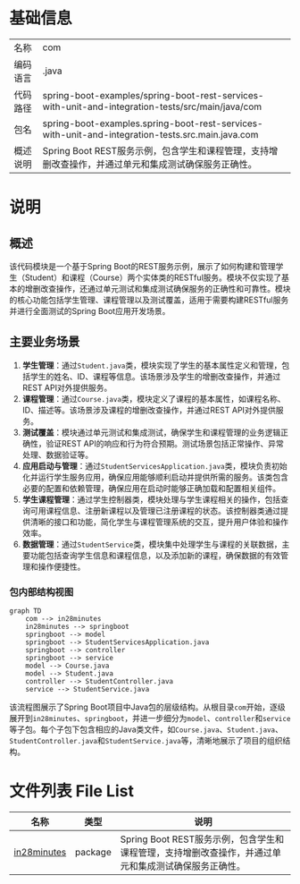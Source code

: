 # 基础信息

|      |      |
|------|------|
| 名称 | com |
| 编码语言 | .java |
| 代码路径 | spring-boot-examples/spring-boot-rest-services-with-unit-and-integration-tests/src/main/java/com |
| 包名 | spring-boot-examples.spring-boot-rest-services-with-unit-and-integration-tests.src.main.java.com |
| 概述说明 | Spring Boot REST服务示例，包含学生和课程管理，支持增删改查操作，并通过单元和集成测试确保服务正确性。 |

# 说明

## 概述
该代码模块是一个基于Spring Boot的REST服务示例，展示了如何构建和管理学生（Student）和课程（Course）两个实体类的RESTful服务。模块不仅实现了基本的增删改查操作，还通过单元测试和集成测试确保服务的正确性和可靠性。模块的核心功能包括学生管理、课程管理以及测试覆盖，适用于需要构建RESTful服务并进行全面测试的Spring Boot应用开发场景。

## 主要业务场景
1. **学生管理**：通过`Student.java`类，模块实现了学生的基本属性定义和管理，包括学生的姓名、ID、课程等信息。该场景涉及学生的增删改查操作，并通过REST API对外提供服务。
2. **课程管理**：通过`Course.java`类，模块定义了课程的基本属性，如课程名称、ID、描述等。该场景涉及课程的增删改查操作，并通过REST API对外提供服务。
3. **测试覆盖**：模块通过单元测试和集成测试，确保学生和课程管理的业务逻辑正确性，验证REST API的响应和行为符合预期。测试场景包括正常操作、异常处理、数据验证等。
4. **应用启动与管理**：通过`StudentServicesApplication.java`类，模块负责初始化并运行学生服务应用，确保应用能够顺利启动并提供所需的服务。该类包含必要的配置和依赖管理，确保应用在启动时能够正确加载和配置相关组件。
5. **学生课程管理**：通过学生控制器类，模块处理与学生课程相关的操作，包括查询可用课程信息、注册新课程以及管理已注册课程的状态。该控制器类通过提供清晰的接口和功能，简化学生与课程管理系统的交互，提升用户体验和操作效率。
6. **数据管理**：通过`StudentService`类，模块集中处理学生与课程的关联数据，主要功能包括查询学生信息和课程信息，以及添加新的课程，确保数据的有效管理和操作便捷性。


### 包内部结构视图

```mermaid
graph TD
    com --> in28minutes
    in28minutes --> springboot
    springboot --> model
    springboot --> StudentServicesApplication.java
    springboot --> controller
    springboot --> service
    model --> Course.java
    model --> Student.java
    controller --> StudentController.java
    service --> StudentService.java
```

该流程图展示了Spring Boot项目中Java包的层级结构。从根目录`com`开始，逐级展开到`in28minutes`、`springboot`，并进一步细分为`model`、`controller`和`service`等子包。每个子包下包含相应的Java类文件，如`Course.java`、`Student.java`、`StudentController.java`和`StudentService.java`等，清晰地展示了项目的组织结构。

# 文件列表 File List

| 名称   | 类型  | 说明 |
|-------|------|-------------|
| [in28minutes](in28minutes/_module.md) | package | Spring Boot REST服务示例，包含学生和课程管理，支持增删改查操作，并通过单元和集成测试确保服务正确性。 |



